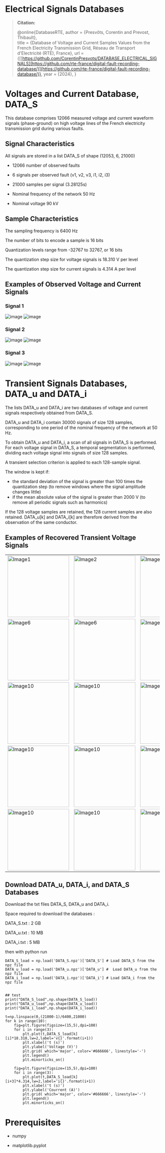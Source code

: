 # Electrical Signals Databases

> **Citation:**
>
> @online{DatabaseRTE, 
> author = {Presvôts, Corentin and Prevost, Thibault},  
> title = {Database of Voltage and Current Samples Values from the French Electricity Transmission Grid, Réseau de Transport d'Electricité (RTE), France},
> url = {[[https://github.com/CorentinPresvots/DATABASE_ELECTRICAL_SIGNALS](https://github.com/rte-france/digital-fault-recording-database/)](https://github.com/rte-france/digital-fault-recording-database/)},
> year = {2024},
> }
> 

# Voltages and Current Database, DATA_S
 
This database comprises 12066 measured voltage and current waveform signals (phase-ground) on high voltage lines of the French electricity transmission grid during various faults. 


## Signal Characteristics
All signals are stored in a list DATA_S of shape (12053, 6, 21000)

- 12066  number of observed faults

- 6 signals per observed fault (v1, v2, v3, i1, i2, i3)

- 21000 samples per signal (3.28125s)

- Nominal frequency of the network 50 Hz

- Nominal voltage 90 kV


## Sample Characteristics
The sampling frequency is 6400 Hz

The number of bits to encode a sample is 16 bits

Quantization levels range from -32767 to 32767, or 16 bits

The quantization step size for voltage signals is 18.310 V per level

The quantization step size for current signals is 4.314 A per level

## Examples of Observed Voltage and Current Signals

### Signal 1 
![image](https://github.com/rte-france/digital-fault-recording-database/assets/144250214/0b4a1acc-b907-407a-b90b-24bba502c133)
![image](https://github.com/rte-france/digital-fault-recording-database/assets/144250214/0c0d96fb-f442-4b77-a200-2450552a5d7b)
### Signal 2 
![image](https://github.com/rte-france/digital-fault-recording-database/assets/144250214/c92ba36d-a99d-449b-a577-0379609709de)
![image](https://github.com/rte-france/digital-fault-recording-database/assets/144250214/3353e290-fd35-4e4a-90c3-4ea89e6324f3)
### Signal 3 
![image](https://github.com/rte-france/digital-fault-recording-database/assets/144250214/79cf936f-6e52-4003-a4e5-b4a0bcd472a3)
![image](https://github.com/rte-france/digital-fault-recording-database/assets/144250214/7a96b73f-23e0-4e97-a2e5-e6515e49d926)


# Transient Signals Databases, DATA_u and DATA_i

The lists DATA_u and DATA_i are two databases of voltage and current signals respectively obtained from DATA_S.

DATA_u and DATA_i contain 30000 signals of size 128 samples, corresponding to one period of the nominal frequency of the network at 50 Hz.

To obtain DATA_u and DATA_i, a scan of all signals in DATA_S is performed. For each voltage signal in DATA_S, a temporal segmentation is performed, dividing each voltage signal into signals of size 128 samples.

A transient selection criterion is applied to each 128-sample signal.

The window is kept if:

- the standard deviation of the signal is greater than 100 times the quantization step (to remove windows where the signal amplitude changes little)
- if the mean absolute value of the signal is greater than 2000 V (to remove all periodic signals such as harmonics)

If the 128 voltage samples are retained, the 128 current samples are also retained.
DATA_u[k] and DATA_i[k] are therefore derived from the observation of the same conductor.

## Examples of Recovered Transient Voltage Signals

<table>
  <tr>
    <td><img src="https://github.com/rte-france/digital-fault-recording-database/assets/144250214/95b4098b-6338-45dc-8106-132480040bef" alt="Image1" width="200"></td>
    <td><img src="https://github.com/rte-france/digital-fault-recording-database/assets/144250214/6cf1e605-7dda-448b-b66d-85952f8c6a5d" alt="Image2" width="200"></td>
    <td><img src="https://github.com/rte-france/digital-fault-recording-database/assets/144250214/598d75ef-6e79-4bc3-86de-45e4e34e11a3" alt="Image3" width="200"></td>
    <td><img src="https://github.com/rte-france/digital-fault-recording-database/assets/144250214/4dab509d-f748-42d5-b505-05416bc4db1c" alt="Image4" width="200"></td>
    <td><img src="https://github.com/rte-france/digital-fault-recording-database/assets/144250214/1b463502-2e81-43cd-85e6-5d1b3ca03b59" alt="Image5" width="200"></td>
  </tr>
  <tr>
    <td><img src="https://github.com/rte-france/digital-fault-recording-database/assets/144250214/e06b3a18-234a-4412-ad3e-faf0c8a29e68" alt="Image6" width="200"></td>
    <td><img src="https://github.com/rte-france/digital-fault-recording-database/assets/144250214/6081e2f7-a354-4666-afab-fdc18c34ea33" alt="Image6" width="200"></td>
    <td><img src="https://github.com/rte-france/digital-fault-recording-database/assets/144250214/696f35a7-4bca-417e-866b-433a75d7e338" alt="Image8" width="200"></td>
    <td><img src="https://github.com/rte-france/digital-fault-recording-database/assets/144250214/eb82c22d-f10a-49fe-943d-cdb235da94ce" alt="Image9" width="200"></td>
    <td><img src="https://github.com/rte-france/digital-fault-recording-database/assets/144250214/63f65e44-fddc-4201-9933-3e7b7c9f85d6" alt="Image10" width="200"></td>
  </tr>
  <tr>
    <td><img src="https://github.com/rte-france/digital-fault-recording-database/assets/144250214/c87742b8-9e52-4e8a-8bb0-9102f3e95dc6" alt="Image10" width="200"></td>
    <td><img src="https://github.com/rte-france/digital-fault-recording-database/assets/144250214/2f13d67a-489e-4147-bdad-08b39dfc1039" alt="Image10" width="200"></td>
    <td><img src="https://github.com/rte-france/digital-fault-recording-database/assets/144250214/d470aecd-4de1-495e-9d74-4b7ea6e1cd20" alt="Image10" width="200"></td>
    <td><img src="https://github.com/rte-france/digital-fault-recording-database/assets/144250214/4c8f00aa-616e-4996-8355-9107ac28448e" alt="Image10" width="200"></td>
    <td><img src="https://github.com/rte-france/digital-fault-recording-database/assets/144250214/2852cf99-9937-427f-80b7-7830958c64ce" alt="Image10" width="200"></td>
  </tr>
  <tr>
   <td><img src="https://github.com/rte-france/digital-fault-recording-database/assets/144250214/c80cfcb4-76a1-4955-ab4a-36b163b3fa5b" alt="Image10" width="200"></td>
    <td><img src="https://github.com/rte-france/digital-fault-recording-database/assets/144250214/77f41458-116a-48fb-a369-dac17839ab82" alt="Image10" width="200"></td>
    <td><img src="https://github.com/rte-france/digital-fault-recording-database/assets/144250214/7f6481b0-9b87-4a44-bfa7-2ed466d1c052" alt="Image10" width="200"></td>
    <td><img src="https://github.com/rte-france/digital-fault-recording-database/assets/144250214/a62c4ac1-1b7f-4256-b161-7dd46c4db66d" alt="Image10" width="200"></td>
    <td><img src="https://github.com/rte-france/digital-fault-recording-database/assets/144250214/8c00e314-0acf-4c77-8c07-a4eb89b812ff" alt="Image10" width="200"></td>
  </tr>
  <tr>
   <td><img src="https://github.com/rte-france/digital-fault-recording-database/assets/144250214/eebb26a5-5ecd-4853-bb49-12dfb7568c71" alt="Image10" width="200"></td>
    <td><img src="https://github.com/rte-france/digital-fault-recording-database/assets/144250214/c521bc11-5a08-43d8-b4f4-25f47a1da507" alt="Image10" width="200"></td>
    <td><img src="https://github.com/rte-france/digital-fault-recording-database/assets/144250214/d16fce3a-36b3-4ea7-973f-a520e746e992" alt="Image10" width="200"></td>
    <td><img src="https://github.com/rte-france/digital-fault-recording-database/assets/144250214/935f2d84-6c96-4604-8936-a131305d29652" alt="Image10" width="200"></td>
    <td><img src="https://github.com/rte-france/digital-fault-recording-database/assets/144250214/f0b133b2-07c4-4124-ac8b-ba1dca770566" alt="Image10" width="200"></td>
  </tr>
</table>

## Download DATA_u, DATA_i, and DATA_S Databases
Download the txt files DATA_S, DATA_u and DATA_i. 

Space required to download the databases :

DATA_S.txt : 2 GB 

DATA_u.txt : 10 MB

DATA_i.txt : 5 MB

then with python run


    DATA_S_load = np.load('DATA_S.npz')['DATA_S'] # Load DATA_S from the npz file 
    DATA_u_load = np.load('DATA_u.npz')['DATA_u'] #  Load DATA_u from the npz file
    DATA_i_load = np.load('DATA_i.npz')['DATA_i'] # Load DATA_i from the npz file
    
    
    ## test 
    print("DATA_S_load",np.shape(DATA_S_load))
    print("DATA_u_load",np.shape(DATA_u_load))
    print("DATA_i_load",np.shape(DATA_i_load))

    t=np.linspace(0,(21000-1)/6400,21000)
    for k in range(10):
        fig=plt.figure(figsize=(15,5),dpi=100)
        for i in range(3):
            plt.plot(t,DATA_S_load[k][i]*18.310,lw=2,label='v{}'.format(i+1))
            plt.xlabel('t (s)')
            plt.ylabel('Voltage (V)')
            plt.grid( which='major', color='#666666', linestyle='-')
            plt.legend()
            plt.minorticks_on()
            
        fig=plt.figure(figsize=(15,5),dpi=100)
        for i in range(3):            
            plt.plot(t,DATA_S_load[k][i+3]*4.314,lw=2,label='i{}'.format(i+1))
            plt.xlabel('t (s)')
            plt.ylabel('Courrent (A)')
            plt.grid( which='major', color='#666666', linestyle='-')
            plt.legend()
            plt.minorticks_on()   
            
# Prerequisites

- numpy


- matplotlib.pyplot


